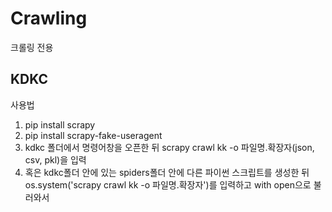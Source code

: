 # Crawling
크롤링 전용


## KDKC

사용법 
1. pip install scrapy
2. pip install scrapy-fake-useragent
3. kdkc 폴더에서 명령어창을 오픈한 뒤 scrapy crawl kk -o 파일명.확장자(json, csv, pkl)을 입력
4. 혹은 kdkc폴더 안에 있는 spiders폴더 안에 다른 파이썬 스크립트를 생성한 뒤 
     os.system('scrapy crawl kk -o 파일명.확장자')를 입력하고 
     with open으로 불러와서 
